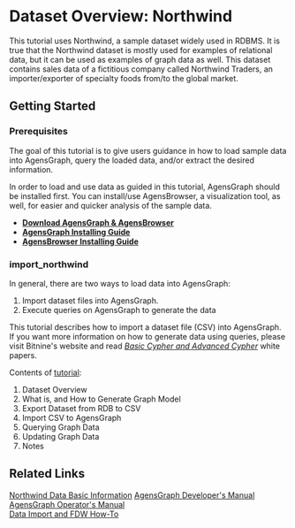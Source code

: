 # Dataset Overview: Northwind                            
This tutorial uses Northwind, a sample dataset widely used in RDBMS. It is true that the Northwind dataset is mostly used for examples of relational data, but it can be used as examples of graph data as well. This dataset contains sales data of a fictitious company called Northwind Traders, an importer/exporter of specialty foods from/to the global market. 

## Getting Started                                                 
### Prerequisites                   

The goal of this tutorial is to give users guidance in how to load sample data into AgensGraph, query the loaded data, and/or extract the desired information.

In order to load and use data as guided in this tutorial, AgensGraph should be installed first. You can install/use AgensBrowser, a visualization tool, as well, for easier and quicker analysis of the sample data. 

- [**Download AgensGraph & AgensBrowser**](http://bitnine.net/downloads/)
- [**AgensGraph Installing Guide**](http://bitnine.net/tutorial/agensGraph-install-instruction.pdf)
- [**AgensBrowser Installing Guide**](http://bitnine.net/tutorial/agensBrowser-install-instruction.pdf)

### import_northwind                                   

In general, there are two ways to load data into AgensGraph:

1. Import dataset files into AgensGraph. 
2. Execute queries on AgensGraph to generate the data
 
This tutorial describes how to import a dataset file (CSV) into AgensGraph. If you want more information on how to generate data using queries, please visit Bitnine's website and read [*Basic Cypher and Advanced Cypher*](http://bitnine.net/learn/) white papers.

Contents of [tutorial](http://bitnine.net/tutorial/english-tutorial.html):

1. Dataset Overview
2. What is, and How to Generate Graph Model
3. Export Dataset from RDB to CSV
4. Import CSV to AgensGraph
5. Querying Graph Data
6. Updating Graph Data
7. Notes

## Related Links
[Northwind Data Basic Information](http://www.wilsonmar.com/northwind.htm)
[AgensGraph Developer's Manual](http://bitnine.net/documentations/developer-manual-ko.html)                          
[AgensGraph Operator's Manual](http://bitnine.net/documentations/operation-manual-ko.html)                           
[Data Import and FDW How-To](http://bitnine.net/documentations/quick-guide-1-3.html#graph-data-import)               
